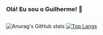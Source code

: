 ### Olá! Eu sou o Guilherme! 🤘

##

![Anurag's GitHub stats](https://github-readme-stats-guilherme-couto.vercel.app/api?username=guilherme-couto&show_icons=true&theme=tokyonight)
[![Top Langs](https://github-readme-stats-guilherme-couto.vercel.app/api/top-langs/?username=guilherme-couto&hide=javascript&theme=tokyonight)](https://github.com/guilherme-couto/github-readme-stats)
